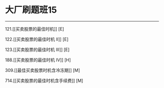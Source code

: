 # 大厂刷题班15

---

121.[[买卖股票的最佳时机]] [E]     

122.[[买卖股票的最佳时机 II]] [E]     

123.[[买卖股票的最佳时机 III]]  [E]

188.[[买卖股票的最佳时机 IV]] [H]  

309.[[最佳买卖股票时机含冷冻期]] [M]  

714.[[买卖股票的最佳时机含手续费]] [M] 

